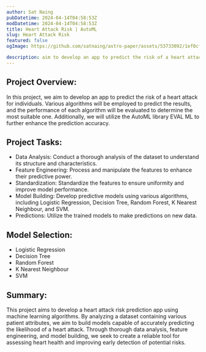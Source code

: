 ```yaml
---
author: Sat Naing
pubDatetime: 2024-04-14T04:58:53Z
modDatetime: 2024-04-14T04:58:53Z
title: Heart Attack Risk | AutoML
slug: Heart Attack Risk
featured: false
ogImage: https://github.com/satnaing/astro-paper/assets/53733092/1ef0cf03-8137-4d67-ac81-84a032119e3a

description: aim to develop an app to predict the risk of a heart attack for individuals.  
---
```


## Project Overview:
In this project, we aim to develop an app to predict the risk of a heart attack for individuals. Various algorithms will be employed to predict the results, and the performance of each algorithm will be evaluated to determine the most suitable one. Additionally, we will utilize the AutoML library EVAL ML to further enhance the prediction accuracy.

## Project Tasks:

- Data Analysis: Conduct a thorough analysis of the dataset to understand its structure and characteristics.
- Feature Engineering: Process and manipulate the features to enhance their predictive power.
- Standardization: Standardize the features to ensure uniformity and improve model performance.
- Model Building: Develop predictive models using various algorithms, including Logistic Regression, Decision Tree, Random Forest, K Nearest Neighbour, and SVM.
- Predictions: Utilize the trained models to make predictions on new data.

## Model Selection:

- Logistic Regression
- Decision Tree
- Random Forest
- K Nearest Neighbour
- SVM

## Summary:
This project aims to develop a heart attack risk prediction app using machine learning algorithms. By analyzing a dataset containing various patient attributes, we aim to build models capable of accurately predicting the likelihood of a heart attack. Through thorough data analysis, feature engineering, and model building, we seek to create a reliable tool for assessing heart health and improving early detection of potential risks.